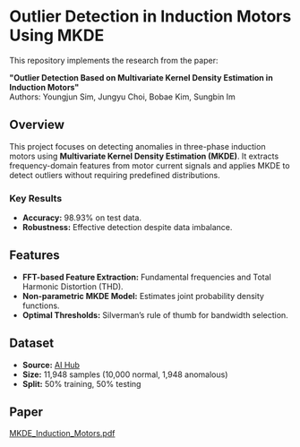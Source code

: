 # Outlier Detection in Induction Motors Using MKDE

This repository implements the research from the paper:

**"Outlier Detection Based on Multivariate Kernel Density Estimation in Induction Motors"**  
Authors: Youngjun Sim, Jungyu Choi, Bobae Kim, Sungbin Im

## Overview

This project focuses on detecting anomalies in three-phase induction motors using **Multivariate Kernel Density Estimation (MKDE)**. It extracts frequency-domain features from motor current signals and applies MKDE to detect outliers without requiring predefined distributions.

### Key Results
- **Accuracy:** 98.93% on test data.
- **Robustness:** Effective detection despite data imbalance.

## Features
- **FFT-based Feature Extraction:** Fundamental frequencies and Total Harmonic Distortion (THD).
- **Non-parametric MKDE Model:** Estimates joint probability density functions.
- **Optimal Thresholds:** Silverman’s rule of thumb for bandwidth selection.

## Dataset
- **Source:** [AI Hub](https://aihub.or.kr)
- **Size:** 11,948 samples (10,000 normal, 1,948 anomalous)
- **Split:** 50% training, 50% testing

## Paper
[MKDE_Induction_Motors.pdf](paper/MKDE_Induction_Motors.pdf)
